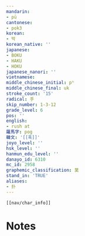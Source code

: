 ```yaml
---
mandarin:
- pū
cantonese:
- pok3
korean:
- 박
korean_native: ''
japanese:
- BOKU
- HAKU
- HOKU
japanese_nanori: ''
vietnamese:
middle_chinese_initial: pʰ
middle_chinese_final: uk
stroke_count: '15'
radical: 手
skip_number: 1-3-12
grade_level: 6
pos: ''
english:
- rush at
羅馬字: pog
韓文: '[[폭]]'
joyo_level: ''
hsk_level: ''
hanmun_edu_level: ''
danayo_id: 6310
mc_id: 2958
graphemic_classification: 菐
stand_in: 'TRUE'
aliases:
- 扑
---
```

```meta-bind-embed
[[nav/char_info]]
```

# Notes
